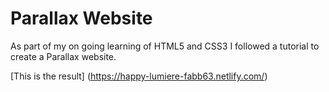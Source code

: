 # Parallax Website

As part of my on going learning of HTML5 and CSS3 I followed a tutorial
to create a Parallax website.

[This is the result] (https://happy-lumiere-fabb63.netlify.com/)
